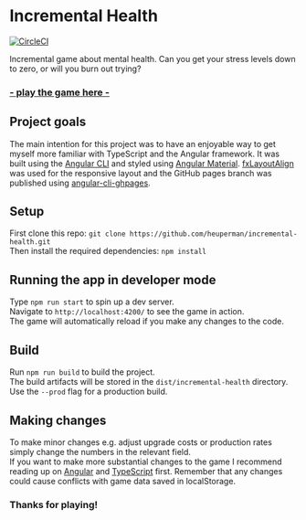 # Incremental Health

[![CircleCI](https://circleci.com/gh/heuperman/incremental-health/tree/master.svg?style=svg)](https://circleci.com/gh/heuperman/incremental/tree/master)

Incremental game about mental health. Can you get your stress levels down to zero, or will you burn out trying?

### [- play the game here -](https://heuperman.github.io/incremental-health/)

## Project goals

The main intention for this project was to have an enjoyable way to get myself more familiar with TypeScript and the Angular framework. It was built using the [Angular CLI](https://cli.angular.io/) and styled using [Angular Material](https://material.angular.io/). [fxLayoutAlign](https://github.com/angular/flex-layout/wiki/fxLayoutAlign-API) was used for the responsive layout and the GitHub pages branch was published using [angular-cli-ghpages](https://github.com/angular-schule/angular-cli-ghpages).  

## Setup

First clone this repo: `git clone https://github.com/heuperman/incremental-health.git`  
Then install the required dependencies: `npm install`

## Running the app in developer mode

Type `npm run start` to spin up a dev server.  
Navigate to `http://localhost:4200/` to see the game in action.  
The game will automatically reload if you make any changes to the code.  

## Build

Run `npm run build` to build the project.  
The build artifacts will be stored in the `dist/incremental-health` directory.  
Use the `--prod` flag for a production build.

## Making changes

To make minor changes e.g. adjust upgrade costs or production rates simply change the numbers in the relevant field.  
If you want to make more substantial changes to the game I recommend reading up on [Angular](https://angular.io/) and [TypeScript](https://www.typescriptlang.org/) first. 
Remember that any changes could cause conflicts with game data saved in localStorage.

### Thanks for playing!
